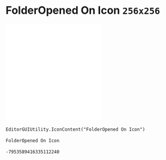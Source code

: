 # FolderOpened On Icon `256x256`
<img src="/img/FolderOpened%20On%20Icon.png" width=256 height=256>

``` CSharp
EditorGUIUtility.IconContent("FolderOpened On Icon")
```
```
FolderOpened On Icon
```
```
-7953589416335112240
```
